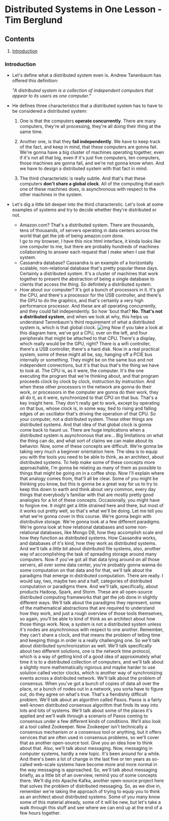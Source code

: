 # Distributed Systems in One Lesson - Tim Berglund

## Contents
  1. [Introduction](#introduction)
  
### Introduction

* Let's define what a distributed system even is. Andrew Tanenbaum has offered this definition: 
  
  *"A distributed system is a collection of independent computers that appear to its users as one computer."*
  
* He defines three characteristics that a distributed system has to have to be considered a distributed system: 
  1. One is that the computers **operate concurrently**. There are many computers, they're all processing, they're all doing their thing at the same time. 
   
  3. Another one, is that they **fail independently**. We have to keep track of the fact, and keep in mind, that these computers are gonna fail. We're gonna have a big cluster of machines operating together, even if it's not all that big, even if it's just five computers, ten computers, those machines are gonna fail, and we're not gonna know when. And we have to design a distributed system with that fact in mind. 
   
  4. The third characteristic is really subtle. And that's that these computers **don't share a global clock**. All of the computing that each one of these machines does, is asynchronous with respect to the other machines in the system.
 
* Let's dig a little bit deeper into the third characterstic. Let's look at some examples of systems and try to decide whether they're distributed or not. 
  * Amazon.com? That's a distributed system. There are thousands, tens of thousands, of servers operating in data centers across the world that get the job of being amazon.com done.<br>I go to my browser, I have this nice html interface, it kinda looks like one computer to me, but there are probably hundreds of machines collaborating to answer each request that I make when I use that system. 
  * Cassandra database? Cassandra is an example of a horizontally scalable, non-relational database that's pretty popular these days. Certainly a distributed system. It's a cluster of machines that work together to present the abstraction of being a single database to clients that access the thing. So definitely a distributed system.
  * How about our computer? It's got a bunch of processors in it. It's got the CPU, and there's a processor for the USB controller, and there's the GPU to do the graphics, and that's certainly a very high performance processor. And these are all operating concurrently, and they could fail independently. So how 'bout that? **No. That's not a distributed system**, and when we look at why, this helps us understand Tannnbaum's third requirement of what a distributed system is, which is that global clock. 
    ![img](https://github.com/shubhamgupta2901/repo_assets/blob/master/cheatsheets/systemdesign/sd_img_01.png "")
    Now if you take a look at this diagram here, we've got a CPU, over on the left, and four peripherals that might be attached to that CPU. There's a display, which really would be the GPU, right? There is a wifi controller, there's a USB controller, there's a hard disk. Now in a real practical system, some of these might all be, say, hanging off a PCIE bus internally or something. They might be on the same bus and not independent connections, but it's that bus that's the thing we have to look at. The CPU is, as it were, the computer. It's the one executing the program that we're thinking about, and that program proceeds clock by clock by clock, instruction by instruction. And when these other processors in the network are gonna do their work, or processors in the computer are gonna do their work, they all do it, as it were, synchronized to that CPU on that bus. That's a key insight here. They don't really get to work, except by operating on that bus, whose clock is, in some way, tied to rising and falling edges of an oscillator that's driving the operation of that CPU. So your computer, not a distributed system. These other things are distributed systems. And that idea of that global clock is gonna come back to haunt us. There are huge implications when a distributed system is asynchronous that are... Big limitations on what the thing can do, and what sort of claims we can make about its behavior. Now, some of these concepts are difficult. We're gonna be taking very much a beginner orientation here. The idea is to equip you with the tools you need to be able to think, as an architect, about distributed systems. To help make some of these concepts more approachable, I'm gonna be relating as many of them as possible to things that might be going on in a coffee shop. Now I'll explain where that analogy comes from, that'll all be clear. Some of you might be thinking you know, but this is gonna be a great way for us to try to keep this down to earth and think about very common, every day things that everybody's familiar with that are mostly pretty good analogies for a lot of these concepts. Occasionally, you might have to forgive me. It might get a little strained here and there, but most of it works out pretty well, so that's what we'll be doing. Let me tell you what we're gonna cover in this course. We're gonna begin with distributive storage. We're gonna look at a few different paradigms. We're gonna look at how relational databases and some non-relational databases, like Mongo DB, how they accomplish scale and how they function as distributed systems. How Cassandra works, and databases of it's kind, how they work as distributed systems. And we'll talk a little bit about distributed file systems, also, another way of accomplishing the task of spreading storage around many computers. Now if you've got all that data lying around on all those servers, all over some data center, you're probably gonna wanna do some computation on that data and for that, we'll talk about the paradigms that emerge in distributed computation. There are really. I would say, two, maybe two and a half, categories of distributed computation or paradigms there. And we'll talk, specifically, about products Hadoop, Spark, and Storm. These are all open-source distributed computing frameworks that get the job done in slightly different ways. We'll talk about the paradigms they represent, some of the mathematical abstractions that are required to understand how they work, and just a rough overview of those tools themselves, so again, you'll be able to kind of think as an architect about how those things work. Now, a system is not a distributed system unless it's nodes are asynchronous with respect to one another. Remember, they can't share a clock, and that means the problem of telling time and keeping things in order is a really challenging one. So we'll talk about distributed synchronization as well. We'll talk specifically about two different solutions, one is the network time protocol, which is a way of getting kind of a good idea of approximately what time it is to a distributed collection of computers, and we'll talk about a slightly more mathematically rigorous and maybe harder to use solution called vector clocks, which is another way of synchronizing events across a distributed network. We'll talk about the problem of consensus. When you've got a bunch of copies of data all over the place, or a bunch of nodes out in a network, you sorta have to figure out, do they agree on what's true. That's a fiendishly difficult problem. We'll talk about an algorithm called Paxos. Paxos is a fairly well-known distributed consensus algorithm that finds its way into lots and lots of systems. We'll talk about some of the places it's applied and we'll walk through a scenario of Paxos coming to consensus under a few different kinds of conditions. We'll also look at a tool called Zookeeper. Now Zookeeper isn't technically a consensus mechanism or a consensus tool or anything, but it offers services that are often used in consensus problems, so we'll cover that as another open-source tool. Give you an idea how to think about that. Also, we'll talk about messaging. Now, messaging in computer systems, hardly a new topic. It's been around for a while. And there's been a lot of change in the last five or ten years as so-called web-scale systems have become more and more normal in the way messaging is approached. So, we'll talk about messaging briefly, as a little bit of an overview, remind you of some concepts there. We'll dig into Apache Kafka, another open-source project here that solves the problem of distributed messaging. So, as we dive in, remember we're taking the approach of trying to equip you to think as an architect about distributed systems. Some of you many know some of this material already, some of it will be new, but let's take a walk through this stuff and see where we can end up at the end of a few hours together.